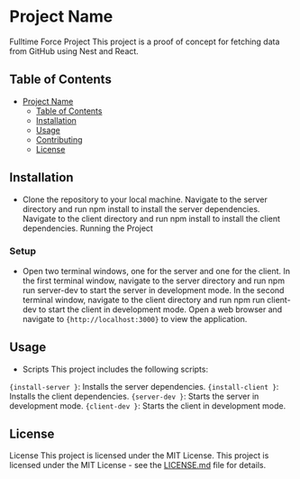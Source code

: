 # Project Name

Fulltime Force Project
This project is a proof of concept for fetching data from GitHub using Nest and React.
## Table of Contents

- [Project Name](#project-name)
  - [Table of Contents](#table-of-contents)
  - [Installation](#installation)
  - [Usage](#usage)
  - [Contributing](#contributing)
  - [License](#license)

## Installation

-  Clone the repository to your local machine.
  Navigate to the server directory and run npm install to install the server dependencies.
  Navigate to the client directory and run npm install to install the client dependencies.
  Running the Project
### Setup

-  Open two terminal windows, one for the server and one for the client.
In the first terminal window, navigate to the server directory and run npm run server-dev to start the server in development mode.
In the second terminal window, navigate to the client directory and run npm run client-dev to start the client in development mode.
Open a web browser and navigate to `{http://localhost:3000}` to view the application.
## Usage

-  Scripts
This project includes the following scripts:

 `{install-server }`: Installs the server dependencies.
 `{install-client }`: Installs the client dependencies.
 `{server-dev }`: Starts the server in development mode.
 `{client-dev }`: Starts the client in development mode.

## License


License
This project is licensed under the MIT License.
This project is licensed under the MIT License - see the [LICENSE.md](LICENSE.md) file for details.
